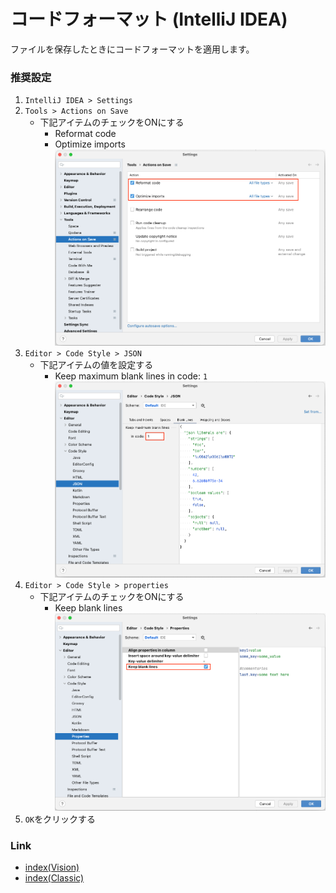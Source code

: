 # コードフォーマット (IntelliJ IDEA)

ファイルを保存したときにコードフォーマットを適用します。

### 推奨設定

1. `IntelliJ IDEA > Settings`
2. `Tools > Actions on Save`
    - 下記アイテムのチェックをONにする
        - Reformat code
        - Optimize imports
          <br>![](_images/code_format_1.png)
4. `Editor > Code Style > JSON`
    - 下記アイテムの値を設定する
        - Keep maximum blank lines in code: `1`
          <br>![](_images/code_format_2.png)
5. `Editor > Code Style > properties`
    - 下記アイテムのチェックをONにする
        - Keep blank lines
          <br>![](_images/code_format_3.png)
6. `OK`をクリックする

### Link

- [index(Vision)](../../index_ja.md)
- [index(Classic)](../../classic/index_ja.md)
